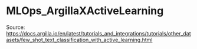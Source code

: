 # MLOps_ArgillaXActiveLearning
Source: https://docs.argilla.io/en/latest/tutorials_and_integrations/tutorials/other_datasets/few_shot_text_classification_with_active_learning.html
